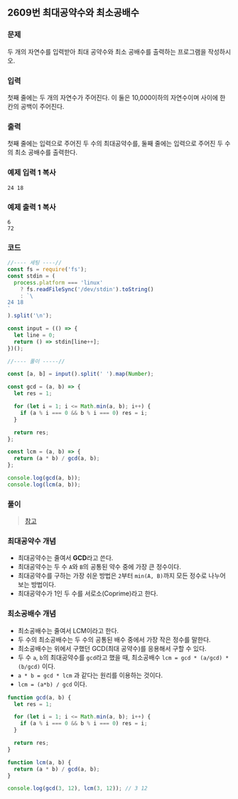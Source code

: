 ## 2609번 최대공약수와 최소공배수

### 문제

두 개의 자연수를 입력받아 최대 공약수와 최소 공배수를 출력하는 프로그램을 작성하시오.

### 입력

첫째 줄에는 두 개의 자연수가 주어진다. 이 둘은 10,000이하의 자연수이며 사이에 한 칸의 공백이 주어진다.

### 출력

첫째 줄에는 입력으로 주어진 두 수의 최대공약수를, 둘째 줄에는 입력으로 주어진 두 수의 최소 공배수를 출력한다.

### 예제 입력 1 복사

```
24 18
```

### 예제 출력 1 복사

```
6
72
```



### 코드

```js
//---- 세팅 ----//
const fs = require('fs');
const stdin = (
  process.platform === 'linux'
    ? fs.readFileSync('/dev/stdin').toString()
    : `\
24 18
`
).split('\n');

const input = (() => {
  let line = 0;
  return () => stdin[line++];
})();

//---- 풀이 -----//

const [a, b] = input().split(' ').map(Number);

const gcd = (a, b) => {
  let res = 1;

  for (let i = 1; i <= Math.min(a, b); i++) {
    if (a % i === 0 && b % i === 0) res = i;
  }

  return res;
};

const lcm = (a, b) => {
  return (a * b) / gcd(a, b);
};

console.log(gcd(a, b));
console.log(lcm(a, b));

```



### 풀이

> [참고](https://velog.io/@jakeseo_me/%EC%9E%90%EB%B0%94%EC%8A%A4%ED%81%AC%EB%A6%BD%ED%8A%B8%EB%A1%9C-%EC%95%8C%EA%B3%A0%EB%A6%AC%EC%A6%98-%EC%A0%95%EB%A6%AC%ED%95%98%EA%B8%B0-6-%EC%88%98%ED%95%99-%EB%82%98%EB%A8%B8%EC%A7%80-%EC%97%B0%EC%82%B0-%EC%B5%9C%EB%8C%80-%EA%B3%B5%EC%95%BD%EC%88%98)



### 최대공약수 개념

- 최대공약수는 줄여서 **GCD**라고 쓴다.
- 최대공약수는 두 수 `A`와 `B`의 공통된 약수 중에 가장 큰 정수이다.
- 최대공약수를 구하는 가장 쉬운 방법은 `2`부터 `min(A, B)`까지 모든 정수로 나누어보는 방법이다.
- 최대공약수가 1인 두 수를 서로소(Coprime)라고 한다.



### 최소공배수 개념

- 최소공배수는 줄여서 LCM이라고 한다.
- 두 수의 최소공배수는 두 수의 공통된 배수 중에서 가장 작은 정수를 말한다.
- 최소공배수는 위에서 구했던 GCD(최대 공약수)를 응용해서 구할 수 있다.
- 두 수 `a`, `b`의 최대공약수를 `gcd`라고 했을 때, 최소공배수 `lcm = gcd * (a/gcd) * (b/gcd)` 이다.
- `a * b = gcd * lcm` 과 같다는 원리를 이용하는 것이다.
- `lcm = (a*b) / gcd` 이다.

```js
function gcd(a, b) {
  let res = 1;

  for (let i = 1; i <= Math.min(a, b); i++) {
    if (a % i === 0 && b % i === 0) res = i;
  }

  return res;
}

function lcm(a, b) {
  return (a * b) / gcd(a, b);
}

console.log(gcd(3, 12), lcm(3, 12)); // 3 12
```

